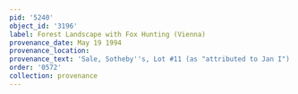 ```yaml
---
pid: '5240'
object_id: '3196'
label: Forest Landscape with Fox Hunting (Vienna)
provenance_date: May 19 1994
provenance_location:
provenance_text: 'Sale, Sotheby''s, Lot #11 (as "attributed to Jan I")'
order: '0572'
collection: provenance
---
```

